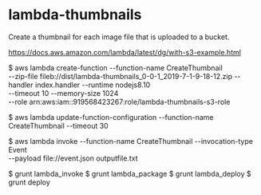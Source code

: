 # lambda-thumbnails
Create a thumbnail for each image file that is uploaded to a bucket.

https://docs.aws.amazon.com/lambda/latest/dg/with-s3-example.html


$ aws lambda create-function --function-name CreateThumbnail \
--zip-file fileb://dist/lambda-thumbnails_0-0-1_2019-7-1-9-18-12.zip --handler index.handler --runtime nodejs8.10 \
--timeout 10 --memory-size 1024 \
--role arn:aws:iam::919568423267:role/lambda-thumbnails-s3-role

$ aws lambda update-function-configuration --function-name CreateThumbnail --timeout 30

$ aws lambda invoke --function-name CreateThumbnail --invocation-type Event \
--payload file://event.json outputfile.txt

$ grunt lambda_invoke
$ grunt lambda_package
$ grunt lambda_deploy
$ grunt deploy